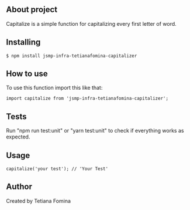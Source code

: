 ## About project

Capitalize is a simple function for capitalizing every first letter of word.

## Installing

```
$ npm install jsmp-infra-tetianafomina-capitalizer
```

## How to use

To use this function import this like that:

```
import capitalize from 'jsmp-infra-tetianafomina-capitalizer';
```

## Tests

Run "npm run test:unit" or "yarn test:unit" to check if everything works as expected.

## Usage

```
capitalize('your test'); // 'Your Test'
```

## Author

Created by Tetiana Fomina

```

```
